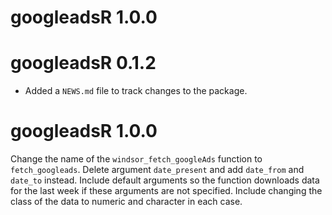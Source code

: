 # googleadsR 1.0.0

# googleadsR 0.1.2

* Added a `NEWS.md` file to track changes to the package.

# googleadsR 1.0.0

Change the name of the `windsor_fetch_googleAds` function to `fetch_googleads`.
Delete argument `date_present` and add `date_from` and `date_to` instead. Include default arguments so the function downloads data for the last week if these arguments are not specified.
Include changing the class of the data to numeric and character in each case.
